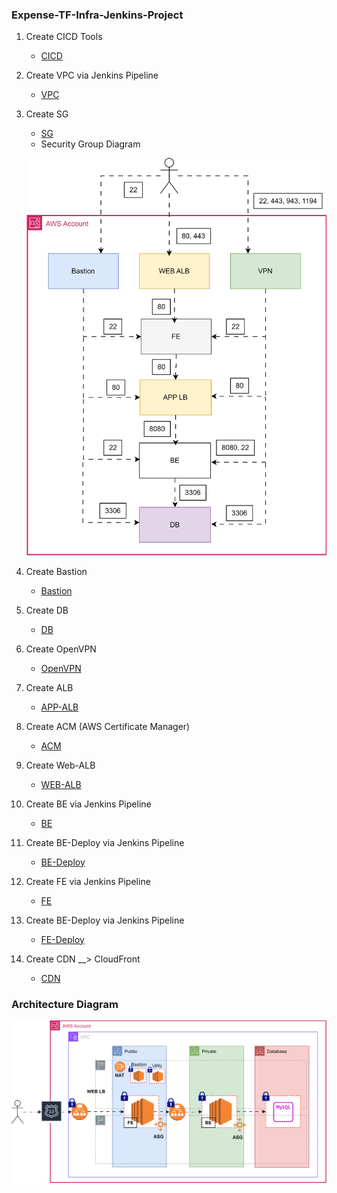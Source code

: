 ### Expense-TF-Infra-Jenkins-Project

1. Create CICD Tools
    - [CICD](https://github.com/hi-to-cloud/TF-Tools-CICD)
2. Create VPC via Jenkins Pipeline
    - [VPC](https://github.com/hi-to-cloud/Expense-TF-VPC)
3. Create SG
    - [SG](https://github.com/hi-to-cloud/Expense-TF-SG-2.0)
    - Security Group Diagram

    ![SG](./IMG/SG.drawio.svg)
4. Create Bastion
    - [Bastion](https://github.com/hi-to-cloud/Expense-TF-Bastion)
5. Create DB
    - [DB](https://github.com/hi-to-cloud/Expense-TF-DB)
6. Create OpenVPN
    - [OpenVPN](https://github.com/hi-to-cloud/Expense-TF-OpenVPN)
7. Create ALB
    - [APP-ALB](https://github.com/hi-to-cloud/Expense-TF-APP-ALB)
8. Create ACM (AWS Certificate Manager)
    - [ACM](https://github.com/hi-to-cloud/Expense-TF-ACM)
9. Create Web-ALB
    - [WEB-ALB](https://github.com/hi-to-cloud/Expense-TF-WEB-ALB)
10. Create BE via Jenkins Pipeline
    - [BE](https://github.com/hi-to-cloud/Expense-BE)
11. Create BE-Deploy via Jenkins Pipeline
    - [BE-Deploy](https://github.com/hi-to-cloud/Expense-BE-Deploy)
12. Create FE via Jenkins Pipeline
    - [FE](https://github.com/hi-to-cloud/Expense-FE)
13. Create BE-Deploy via Jenkins Pipeline
    - [FE-Deploy](https://github.com/hi-to-cloud/Expense-FE-Deploy)
14. Create CDN __> CloudFront
    - [CDN](https://github.com/hi-to-cloud/Expense-TF-CDN)

### Architecture Diagram
![image](./IMG/Architecture.drawio.svg)